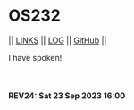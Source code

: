 # OS232

|| [LINKS](LINKS/) || [LOG](TXT/mylog.txt) || [GitHub](https://github.com/sdnbhd/os232/) ||

I have spoken!

<br><b>
#### REV24: Sat 23 Sep 2023 16:00
<br>
